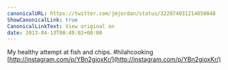 ```yaml
---
canonicalURL: https://twitter.com/jmjordan/status/322874031214850048
ShowCanonicalLink: true
CanonicalLinkText: View original on
date: 2013-04-13T00:49:02+00:00
---
```

My healthy attempt at fish and chips. #hilahcooking [http://instagram.com/p/YBn2gioxKr/](http://instagram.com/p/YBn2gioxKr/)